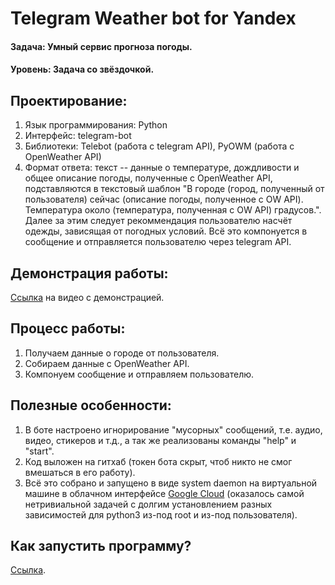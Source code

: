 # Telegram Weather bot for Yandex

#### Задача: Умный сервис прогноза погоды.
#### Уровень: Задача со звёздочкой.

## Проектирование:

1. Язык программирования: Python
2. Интерфейс: telegram-bot
3. Библиотеки: Telebot (работа с telegram API), PyOWM (работа с OpenWeather API)
4. Формат ответа: текст -- данные о температуре, дождливости и общее описание погоды, полученные с OpenWeather API, подставляются в текстовый шаблон "В городе (город, полученный от пользователя) сейчас (описание погоды, полученное с OW API). Температура около (температура, полученная с OW API) градусов.". Далее за этим следует рекоммендация пользователю насчёт одежды, зависящая от погодных условий. Всё это компонуется в сообщение и отправляется пользователю через telegram API.

## Демонстрация работы:

[Ссылка](https://drive.google.com/file/d/1VCBGg5h_oAuV3aVyf-ULD_jCxq-NHY0C/view?usp=sharing) на видео с демонстрацией.

## Процесс работы:

1. Получаем данные о городе от пользователя.
2. Собираем данные с OpenWeather API.
3. Компонуем сообщение и отправляем пользователю.

## Полезные особенности:

1. В боте настроено игнорирование "мусорных" сообщений, т.е. аудио, видео, стикеров и т.д., а так же реализованы команды "help" и "start".
2. Код выложен на гитхаб (токен бота скрыт, чтоб никто не смог вмешаться в его работу).
3. Всё это собрано и запущено в виде system daemon на виртуальной машине в  облачном интерфейсе [Google Cloud](cloud.google.com) (оказалось самой нетривиальной задачей с долгим установлением разных зависимостей для python3 из-под root и из-под пользователя).

## Как запустить программу?

[Ссылка](t.me/WeatherYandexCloudBot).

